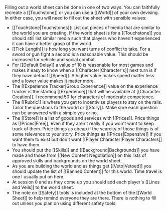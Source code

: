Filling out a world sheet can be done in one of two ways. You can faithfully recreate a [[Touchstone]] or you can use a [[World]] of your own devising. In either case, you will need to fill out the sheet with sensible values:
- [[Touchstone|Touchstones]]: List out pieces of media that are similar to the world you are creating. If the world sheet is for a [[Touchstone]] you should still list similar media such that players who haven't experienced it can have a better grasp of the world.
- [[Tick Length]] is how long you want turns of conflict to take. For a sword or gun fight a second is a reasonable value. This should be increased for vehicle and social combat.
- For [[Default Delay]] a value of 10 is reasonable for most games and makes it easy to know when a [[Character|Character's]] next turn is if they have default [[Speed]]. A higher value makes speed matter less and a lower value makes it matter more.
- The [[Experience Tracker|Group Experience]] value on the experience tracker is the starting [[Experience]] that will be available at [[Character Creation]]. I recommend 50 for characters of moderate competence.
- The [[Rubric]] is where you get to incentivise players to stay on the rails. Tailor the questions to the world or [[Story]]. Make sure each question can be answered with a simple yes or no.
- The [[Store]] is a list of goods and services with [[Prices]]. Price things as [[Prices|Free]], even if they aren't really if you won't want to keep track of them. Price things as cheap if the scarcity of those things is of some relevance to your story. Price things as [[Prices|Expensive]] if you want them to exist but don't want [[Player Character|Player Characters]] to have them. 
- You should put the [[Skills]] and [[Background|Backgrounds]] you have made and those from [[New Content Negotiation]] on this lists of approved skills and backgrounds on the world sheet.
- As you are building the world and as things get [[Veto|Vetoed]] you should update the list of [[Banned Content]] for this world. Time travel is one I usually put on here.
- At session 0 and as they come up you should add each player's [[Lines and Veils]] to the world sheet.
- The note on [[Safety]] tools is included at the bottom of the [[World Sheet]] to help remind everyone they are there. There is nothing to fill out unless you plan on using different safety tools.